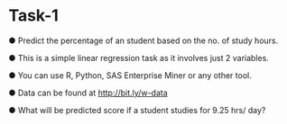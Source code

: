 # Task-1
●  Predict the percentage of an student based on the no. of study hours.

●  This is a simple linear regression task as it involves just 2 variables.

●  You can use R, Python, SAS Enterprise Miner or any other tool.

●  Data can be found at http://bit.ly/w-data

●  What will be predicted score if a student studies for 9.25 hrs/ day?
